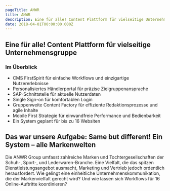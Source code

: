 ```yaml
---
pageTitle: ANWR
title: ANWR
description: Eine für alle! Content Plattform für vielseitige Unternehmensgruppe
date: 2018-04-01T00:00:00.000Z
---
```

## Eine für alle! Content Plattform für vielseitige Unternehmensgruppe

### Im Überblick

* CMS FirstSpirit für einfache Workflows und einzigartige Nutzererlebnisse
* Personalisiertes Händlerportal für präzise Zielgruppenansprache
* SAP-Schnittstelle für aktuelle Nutzerdaten
* Single Sign-on für komfortablen Login
* Gruppenweite Content Factory für effiziente Redaktionsprozesse und agile Inhalte
* Mobile First Strategie für einwandfreie Performance und Bedienbarkeit 
* Ein System geplant für bis zu 16 Websiten

## Das war unsere Aufgabe: Same but different! Ein System – alle Markenwelten

Die ANWR Group umfasst zahlreiche Marken und Tochtergesellschaften der Schuh-, Sport-, und Lederwaren-Branche.  Eine Vielfalt, die das spitzen Dienstleistungsangebot ausmacht, Marketing und Vertrieb jedoch ordentlich herausfordert. Wie gelingt eine einheitliche Unternehmenskommunikation, die der Markenvielfalt gerecht wird? Und wie lassen sich Workflows für 16 Online-Auftritte koordinieren?

